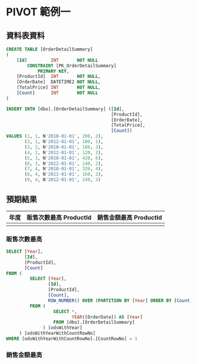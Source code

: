 # PIVOT 範例一



## 資料表資料

```sql
CREATE TABLE [OrderDetailSummary]
(
    [Id]         INT       NOT NULL
        CONSTRAINT [PK_OrderDetailSummary]
            PRIMARY KEY,
    [ProductId]  INT       NOT NULL,
    [OrderDate]  DATETIME2 NOT NULL,
    [TotalPrice] INT       NOT NULL,
    [Count]      INT       NOT NULL
)

INSERT INTO [dbo].[OrderDetailSummary] ([Id],
                                        [ProductId],
                                        [OrderDate],
                                        [TotalPrice],
                                        [Count])
VALUES (1, 1, N'2010-01-01', 200, 2),
       (2, 1, N'2012-01-01', 100, 1),
       (3, 2, N'2010-01-01', 180, 3),
       (4, 2, N'2012-01-01', 120, 2),
       (5, 3, N'2010-01-01', 420, 6),
       (6, 3, N'2012-01-01', 140, 2),
       (7, 4, N'2010-01-01', 320, 4),
       (8, 4, N'2011-01-01', 160, 2),
       (9, 4, N'2012-01-01', 240, 3)
```

## 預期結果

| 年度 | 販售次數最高 ProductId | 銷售金額最高 ProductId |
| ---- | ---------------------- | ---------------------- |
|      |                        |                        |

### 販售次數最高

```sql
SELECT [Year],
       [Id],
       [ProductId],
       [Count]
FROM (
         SELECT [Year],
                [Id],
                [ProductId],
                [Count],
                ROW_NUMBER() OVER (PARTITION BY [Year] ORDER BY [Count] DESC) AS [CountRowNo]
         FROM (
                  SELECT *,
                         YEAR([OrderDate]) AS [Year]
                  FROM [dbo].[OrderDetailSummary]
              ) [odsWithYear]
     ) [odsWithYearWithCountRowNo]
WHERE [odsWithYearWithCountRowNo].[CountRowNo] = 1

```

### 銷售金額最高

```sql

```



